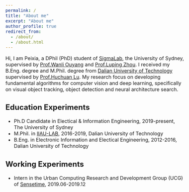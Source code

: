 ```yaml
---
permalink: /
title: "About me"
excerpt: "About me"
author_profile: true
redirect_from: 
  - /about/
  - /about.html
---
```


<style type="text/css">
  body{
  font-size: 12pt;
}
</style>

Hi, I am Peixia, a DPhil (PhD) student of [SigmaLab](https://sigmalab-usyd.github.io/), the University of Sydney, supervised by [Prof.Wanli Ouyang](https://wlouyang.github.io/) and [Prof.Luping Zhou](https://www.sydney.edu.au/engineering/about/our-people/academic-staff/luping-zhou.html). I received my B.Eng. degree and M.Phil. degree from [Dalian University of Technology](https://www.dlut.edu.cn/) supervised by [Prof.Huchuan Lu](http://ice.dlut.edu.cn/lu/).
My research focus on developing fundamental algorithms for computer vision and deep learning, specifically on visual object tracking, object detection and neural architecture search. 


Education Experiments
------
* Ph.D Candidate in Electical & Information Engineering, 2019-present, The University of Sydney
* M.Phil. in [IIAU-LAB](http://ice.dlut.edu.cn/lu/), 2016-2019, Dalian University of Technology
* B.Eng. in Electronic Information and Electical Engineering, 2012-2016, Dalian University of Technology

Working Experiments
------
* Intern in the Urban Computing Research and Development Group (UCG) of [Sensetime](https://www.sensetime.com/cn), 2019.06-2019.12

